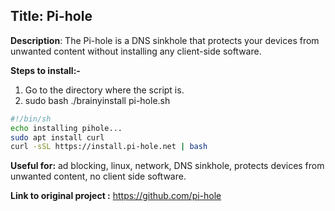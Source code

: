 ## Title: Pi-hole
**Description**: The Pi-hole is a DNS sinkhole that protects your devices from unwanted content without installing any client-side software.



**Steps to install:-**
1. Go to the directory where the script is.
2. sudo bash ./brainyinstall pi-hole.sh

```bash
#!/bin/sh
echo installing pihole...
sudo apt install curl
curl -sSL https://install.pi-hole.net | bash
```
**Useful for:** ad blocking, linux, network, DNS sinkhole, protects devices from unwanted content, no client side software.


**Link to original project :** https://github.com/pi-hole